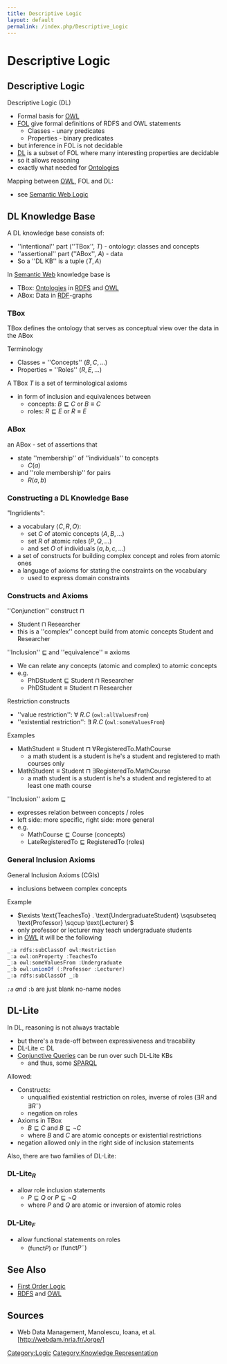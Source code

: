 ```yaml
---
title: Descriptive Logic
layout: default
permalink: /index.php/Descriptive_Logic
---
```


# Descriptive Logic

## Descriptive Logic
Descriptive Logic (DL)
- Formal basis for [OWL](OWL)
- [FOL](First_Order_Logic) give formal definitions of RDFS and OWL statements 
  - Classes - unary predicates
  - Properties - binary predicates
- but inference in FOL is not decidable
- [DL](Descriptive_Logic) is a subset of FOL where many interesting properties are decidable 
- so it allows reasoning 
- exactly what needed for [Ontologies](Ontologies)


Mapping between [OWL](OWL), FOL and DL: 
- see [Semantic Web Logic](Semantic_Web_Logic)


## DL Knowledge Base
A DL knowledge base consists of:
- ''intentional'' part (''TBox'', $T$) - ontology: classes and concepts
- ''assertional'' part (''ABox'', $A$) - data
- So a ''DL KB'' is a tuple $\langle T, A\rangle$


In [Semantic Web](Semantic_Web) knowledge base is
- TBox: [Ontologies](Ontologies) in [RDFS](RDFS) and [OWL](OWL)
- ABox: Data in [RDF](RDF)-graphs


### TBox
TBox defines the ontology that serves as conceptual view over the data in the ABox


Terminology
- Classes = ''Concepts'' ($B, C, ...$)
- Properties = ''Roles'' ($R, E, ...$)


A TBox $T$ is a set of terminological axioms
- in form of inclusion and equivalences between
  - concepts: $B \sqsubseteq C$ or $B \equiv C$
  - roles: $R \sqsubseteq E$ or $R \equiv E$

### ABox
an ABox - set of assertions that 
- state ''membership'' of ''individuals'' to concepts 
  - $C(a)$
- and ''role membership'' for pairs
  - $R(a, b)$


### Constructing a DL Knowledge Base
"Ingridients": 
- a vocabulary $\langle C, R, O \rangle$:
  - set $C$ of atomic concepts ($A, B, ...$)
  - set $R$ of atomic roles ($P, Q, ...$)
  - and set $O$ of individuals ($a, b, c, ...$)
- a set of constructs for building complex concept and roles from atomic ones 
- a language of axioms for stating the constraints on the vocabulary
  - used to express domain constraints 


### Constructs and Axioms
''Conjunction'' construct $\sqcap$
- $\text{Student} \sqcap \text{Researcher}$
- this is a ''complex'' concept build from atomic concepts $\text{Student}$ and $\text{Researcher}$


''Inclusion'' $\sqsubseteq$ and ''equivalence'' $\equiv$ axioms
- We can relate any concepts (atomic and complex) to atomic concepts 
- e.g. 
  - $\text{PhDStudent} \sqsubseteq \text{Student} \sqcap \text{Researcher}$
  - $\text{PhDStudent} \equiv \text{Student} \sqcap \text{Researcher}$


Restriction constructs 
- ''value restriction'': $\forall \ R.C$ (<code>owl:allValuesFrom</code>)
- ''existential restriction'': $\exists \ R.C$ (<code>owl:someValuesFrom</code>)


Examples
- $\text{MathStudent} \equiv \text{Student} \ \sqcap \ \forall \text{RegisteredTo} . \text{MathCourse}$
  - a math student is a student is he's a student and registered to math courses only
- $\text{MathStudent} \equiv \text{Student} \ \sqcap \ \exists \text{RegisteredTo} . \text{MathCourse}$
  - a math student is a student is he's a student and registered to at least one math course


''Inclusion'' axiom  $\sqsubseteq$
- expresses relation between concepts / roles
- left side: more specific, right side: more general
- e.g.
  - $\text{MathCourse} \sqsubseteq \text{Course}$ (concepts)
  - $\text{LateRegisteredTo} \sqsubseteq \text{RegisteredTo}$ (roles)


### General Inclusion Axioms
General Inclusion Axioms (CGIs)
- inclusions between complex concepts

Example
- $\exists \text{TeachesTo} . \text{UndergraduateStudent} \sqsubseteq \text{Professor} \sqcup \text{Lecturer} $
- only professor or lecturer may teach undergraduate students 
- in [OWL](OWL) it will be the following

```actionscript 3
_:a rdfs:subClassOf owl:Restriction
_:a owl:onProperty :TeachesTo
_:a owl:someValuesFrom :Undergraduate 
_:b owl:unionOf (:Professor :Lecturer)
_:a rdfs:subClassOf _:b
```

<code>_:a</code> and <code>_:b</code> are just blank no-name nodes


## DL-Lite
In DL, reasoning is not always tractable
- but there's a trade-off between expressiveness and tracability
- DL-Lite $\subset$ DL
- [Conjunctive Queries](Conjunctive_Query) can be run over such DL-Lite KBs 
  - and thus, some [SPARQL](SPARQL)


Allowed:
- Constructs:
  - unqualified existential restriction on roles, inverse of roles ($\exists R$ and $\exists R^-$)
  - negation on roles
- Axioms in TBox
  - $B \sqsubseteq C$ and $B \sqsubseteq \lnot C$
  - where $B$ and $C$ are atomic concepts or existential restrictions
- negation allowed only in the right side of inclusion statements 

Also, there are two families of DL-Lite:

### DL-Lite${}_R$
- allow role inclusion statements 
  - $P \sqsubseteq Q$ or $P \sqsubseteq \lnot Q$ 
  - where $P$ and $Q$ are atomic or inversion of atomic roles


### DL-Lite${}_F$
- allow functional statements on roles
  - $(\text{funct} P)$ or $(\text{funct} P^-)$



## See Also
- [First Order Logic](First_Order_Logic)
- [RDFS](RDFS) and [OWL](OWL)

## Sources
- Web Data Management, Manolescu, Ioana, et al. [http://webdam.inria.fr/Jorge/]

[Category:Logic](Category_Logic)
[Category:Knowledge Representation](Category_Knowledge_Representation)